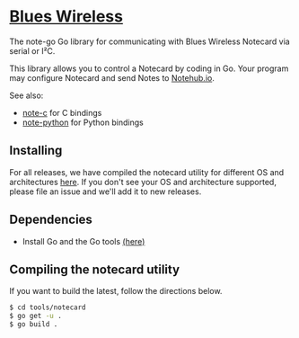 # [Blues Wireless][blues]

The note-go Go library for communicating with Blues Wireless Notecard via serial or I²C.

This library allows you to control a Notecard by coding in Go.
Your program may configure Notecard and send Notes to [Notehub.io][notehub].

See also:
* [note-c][note-c] for C bindings
* [note-python][note-python] for Python bindings

## Installing
For all releases, we have compiled the notecard utility for different OS and architectures [here](https://github.com/blues/note-go/releases).
If you don't see your OS and architecture supported, please file an issue and we'll add it to new releases.

[blues]: https://blues.com
[notehub]: https://notehub.io
[note-arduino]: https://github.com/blues/note-arduino
[note-c]: https://github.com/blues/note-c
[note-go]: https://github.com/blues/note-go
[note-python]: https://github.com/blues/note-python

## Dependencies
- Install Go and the Go tools [(here)](https://golang.org/doc/install)

## Compiling the notecard utility
If you want to build the latest, follow the directions below.
```bash
$ cd tools/notecard
$ go get -u .
$ go build .
```
